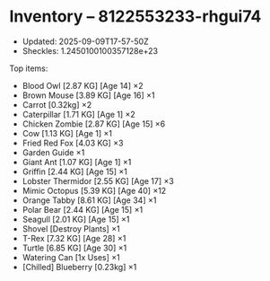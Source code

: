 # Inventory – 8122553233-rhgui74

- Updated: 2025-09-09T17-57-50Z
- Sheckles: 1.2450100100357128e+23

Top items:
- Blood Owl [2.87 KG] [Age 14] ×2
- Brown Mouse [3.89 KG] [Age 16] ×1
- Carrot [0.32kg] ×2
- Caterpillar [1.71 KG] [Age 1] ×2
- Chicken Zombie [2.87 KG] [Age 15] ×6
- Cow [1.13 KG] [Age 1] ×1
- Fried Red Fox [4.03 KG] ×3
- Garden Guide ×1
- Giant Ant [1.07 KG] [Age 1] ×1
- Griffin [2.44 KG] [Age 15] ×1
- Lobster Thermidor [2.55 KG] [Age 17] ×3
- Mimic Octopus [5.39 KG] [Age 40] ×12
- Orange Tabby [8.61 KG] [Age 34] ×1
- Polar Bear [2.44 KG] [Age 15] ×1
- Seagull [2.01 KG] [Age 15] ×1
- Shovel [Destroy Plants] ×1
- T-Rex [7.32 KG] [Age 28] ×1
- Turtle [6.85 KG] [Age 30] ×1
- Watering Can [1x Uses] ×1
- [Chilled] Blueberry [0.23kg] ×1
